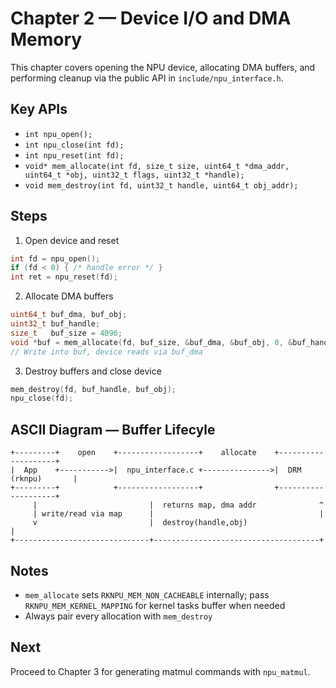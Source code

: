 # Chapter 2 — Device I/O and DMA Memory

This chapter covers opening the NPU device, allocating DMA buffers, and performing cleanup via the public API in `include/npu_interface.h`.

## Key APIs
- `int npu_open();`
- `int npu_close(int fd);`
- `int npu_reset(int fd);`
- `void* mem_allocate(int fd, size_t size, uint64_t *dma_addr, uint64_t *obj, uint32_t flags, uint32_t *handle);`
- `void mem_destroy(int fd, uint32_t handle, uint64_t obj_addr);`

## Steps

1) Open device and reset
```c
int fd = npu_open();
if (fd < 0) { /* handle error */ }
int ret = npu_reset(fd);
```

2) Allocate DMA buffers
```c
uint64_t buf_dma, buf_obj;
uint32_t buf_handle;
size_t   buf_size = 4096;
void *buf = mem_allocate(fd, buf_size, &buf_dma, &buf_obj, 0, &buf_handle);
// Write into buf, device reads via buf_dma
```

3) Destroy buffers and close device
```c
mem_destroy(fd, buf_handle, buf_obj);
npu_close(fd);
```

## ASCII Diagram — Buffer Lifecyle
```
+---------+    open    +------------------+    allocate    +--------------------+
|  App    +----------->|  npu_interface.c +--------------->|  DRM (rknpu)       |
+---------+            +------------------+                +--------------------+
     |                         |  returns map, dma addr              ^
     | write/read via map      |                                     |
     v                         |  destroy(handle,obj)                 |
+------------------------------+-------------------------------------+
```

## Notes
- `mem_allocate` sets `RKNPU_MEM_NON_CACHEABLE` internally; pass `RKNPU_MEM_KERNEL_MAPPING` for kernel tasks buffer when needed
- Always pair every allocation with `mem_destroy`

## Next
Proceed to Chapter 3 for generating matmul commands with `npu_matmul`.